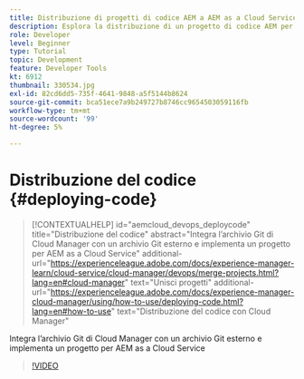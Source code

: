 ```yaml
---
title: Distribuzione di progetti di codice AEM a AEM as a Cloud Service
description: Esplora la distribuzione di un progetto di codice AEM per AEM as a Cloud Service tramite Cloud Manager.
role: Developer
level: Beginner
type: Tutorial
topic: Development
feature: Developer Tools
kt: 6912
thumbnail: 330534.jpg
exl-id: 82cd6dd5-735f-4641-9848-a5f5144b8624
source-git-commit: bca51ece7a9b249727b8746cc9654503059116fb
workflow-type: tm+mt
source-wordcount: '99'
ht-degree: 5%

---
```


# Distribuzione del codice {#deploying-code}

>[!CONTEXTUALHELP]
>id="aemcloud_devops_deploycode"
>title="Distribuzione del codice"
>abstract="Integra l’archivio Git di Cloud Manager con un archivio Git esterno e implementa un progetto per AEM as a Cloud Service"
>additional-url="https://experienceleague.adobe.com/docs/experience-manager-learn/cloud-service/cloud-manager/devops/merge-projects.html?lang=en#cloud-manager" text="Unisci progetti"
>additional-url="https://experienceleague.adobe.com/docs/experience-manager-cloud-manager/using/how-to-use/deploying-code.html?lang=en#how-to-use" text="Distribuzione del codice con Cloud Manager"

Integra l’archivio Git di Cloud Manager con un archivio Git esterno e implementa un progetto per AEM as a Cloud Service

>[!VIDEO](https://video.tv.adobe.com/v/330534/?quality=12&learn=on)

